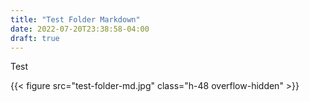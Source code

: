 ```yaml
---
title: "Test Folder Markdown"
date: 2022-07-20T23:38:58-04:00
draft: true
---
```


Test

{{< figure
src="test-folder-md.jpg"
class="h-48 overflow-hidden"
    >}}
